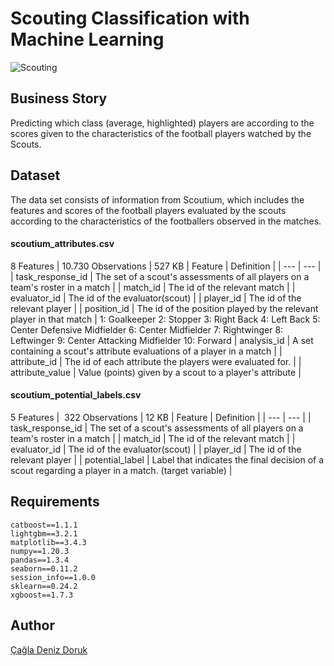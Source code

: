 # Scouting Classification with Machine Learning
![Scouting](https://user-images.githubusercontent.com/84645968/217650305-f7c2a203-6499-452a-9de6-35660c4a89c9.jpg)

## Business Story
Predicting which class (average, highlighted) players are according to the scores given to the characteristics of the football players watched by the Scouts.
## Dataset
The data set consists of information from Scoutium, which includes the features and scores of the football players evaluated by the scouts according to the characteristics of the footballers observed in the matches.
#### scoutium_attributes.csv
8 Features | 10.730 Observations | 527 KB
| Feature | Definition |
| --- | --- |
| task_response_id | The set of a scout's assessments of all players on a team's roster in a match |
| match_id | The id of the relevant match |
| evaluator_id | The id of the evaluator(scout) |
| player_id | The id of the relevant player |
| position_id | The id of the position played by the relevant player in that match |
1: Goalkeeper
2: Stopper
3: Right Back
4: Left Back
5: Center Defensive Midfielder
6: Center Midfielder
7: Rightwinger
8: Leftwinger
9: Center Attacking Midfielder
10: Forward
| analysis_id | A set containing a scout's attribute evaluations of a player in a match |
| attribute_id | The id of each attribute the players were evaluated for. |
| attribute_value | Value (points) given by a scout to a player's attribute |

#### scoutium_potential_labels.csv
5 Features |  322 Observations | 12 KB
| Feature | Definition |
| --- | --- |
| task_response_id | The set of a scout's assessments of all players on a team's roster in a match |
| match_id | The id of the relevant match |
| evaluator_id | The id of the evaluator(scout) |
| player_id | The id of the relevant player |
| potential_label | Label that indicates the final decision of a scout regarding a player in a match. (target variable) |

## Requirements
```
catboost==1.1.1
lightgbm==3.2.1
matplotlib==3.4.3
numpy==1.20.3
pandas==1.3.4
seaborn==0.11.2
session_info==1.0.0
sklearn==0.24.2
xgboost==1.7.3
```
## Author
[Çağla Deniz Doruk](https://github.com/cagladenizdoruk)
